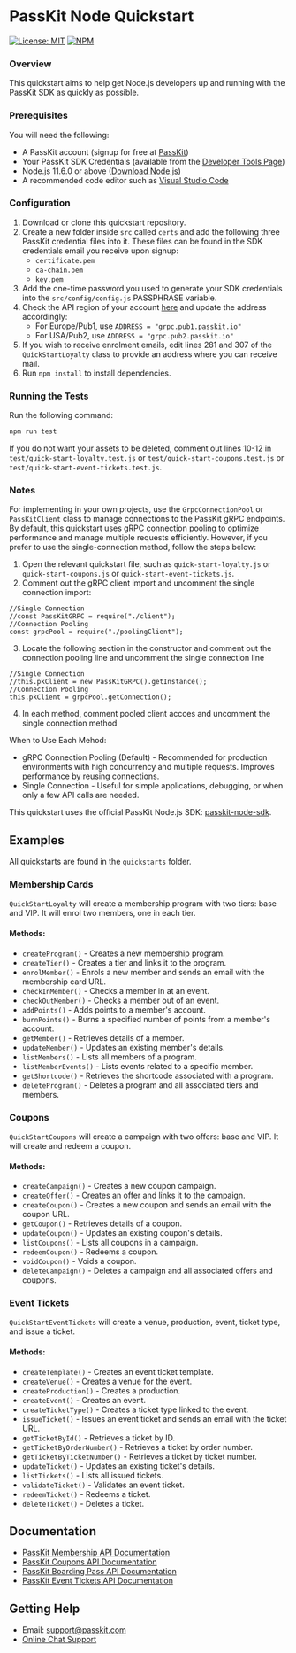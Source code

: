 # PassKit Node Quickstart

[![License: MIT](https://img.shields.io/badge/License-MIT-yellow.svg)](https://opensource.org/licenses/MIT)
[![NPM](https://img.shields.io/npm/v/passkit-node-sdk)](https://www.npmjs.com/package/passkit-node-sdk)

### Overview

This quickstart aims to help get Node.js developers up and running with the PassKit SDK as quickly as possible.

### Prerequisites

You will need the following:

- A PassKit account (signup for free at [PassKit](https://app.passkit.com))
- Your PassKit SDK Credentials (available from the [Developer Tools Page](https://app.passkit.com/app/account/developer-tools))
- Node.js 11.6.0 or above ([Download Node.js](https://nodejs.org/en/))
- A recommended code editor such as [Visual Studio Code](https://code.visualstudio.com/)

### Configuration

1. Download or clone this quickstart repository.
2. Create a new folder inside `src` called `certs` and add the following three PassKit credential files into it. These files can be found in the SDK credentials email you receive upon signup:
   - `certificate.pem`
   - `ca-chain.pem`
   - `key.pem`
3. Add the one-time password you used to generate your SDK credentials into the `src/config/config.js` PASSPHRASE variable.
4. Check the API region of your account [here](https://app.passkit.com/app/account/developer-tools) and update the address accordingly:
   - For Europe/Pub1, use `ADDRESS = "grpc.pub1.passkit.io"`
   - For USA/Pub2, use `ADDRESS = "grpc.pub2.passkit.io"`
5. If you wish to receive enrolment emails, edit lines 281 and 307 of the `QuickStartLoyalty` class to provide an address where you can receive mail.
6. Run `npm install` to install dependencies.

### Running the Tests

Run the following command:
```sh
npm run test
```

If you do not want your assets to be deleted, comment out lines 10-12 in `test/quick-start-loyalty.test.js` or `test/quick-start-coupons.test.js` or `test/quick-start-event-tickets.test.js`.

### Notes

For implementing in your own projects, use the `GrpcConnectionPool` or `PassKitClient` class to manage connections to the PassKit gRPC endpoints.
By default, this quickstart uses gRPC connection pooling to optimize performance and manage multiple requests efficiently. However, if you prefer to use the single-connection method, follow the steps below:

1. Open the relevant quickstart file, such as `quick-start-loyalty.js` or `quick-start-coupons.js` or `quick-start-event-tickets.js`.
2. Comment out the gRPC client import and uncomment the single connection import:
```
//Single Connection
//const PassKitGRPC = require("./client");
//Connection Pooling
const grpcPool = require("./poolingClient");
```
3. Locate the following section in the constructor and comment out the connection pooling line and uncomment the single connection line
```
//Single Connection
//this.pkClient = new PassKitGRPC().getInstance();
//Connection Pooling
this.pkClient = grpcPool.getConnection();
```
4. In each method, comment pooled client accces and uncomment the single connection method


When to Use Each Mehod:
- gRPC Connection Pooling (Default) -	Recommended for production environments with high concurrency and multiple requests. Improves performance by reusing connections.
- Single Connection	- Useful for simple applications, debugging, or when only a few API calls are needed.

This quickstart uses the official PassKit Node.js SDK: [passkit-node-sdk](https://www.npmjs.com/package/passkit-node-sdk).

## Examples

All quickstarts are found in the `quickstarts` folder.

### Membership Cards
`QuickStartLoyalty` will create a membership program with two tiers: base and VIP. It will enrol two members, one in each tier.

#### Methods:
- `createProgram()` - Creates a new membership program.
- `createTier()` - Creates a tier and links it to the program.
- `enrolMember()` - Enrols a new member and sends an email with the membership card URL.
- `checkInMember()` - Checks a member in at an event.
- `checkOutMember()` - Checks a member out of an event.
- `addPoints()` - Adds points to a member's account.
- `burnPoints()` - Burns a specified number of points from a member's account.
- `getMember()` - Retrieves details of a member.
- `updateMember()` - Updates an existing member's details.
- `listMembers()` - Lists all members of a program.
- `listMemberEvents()` - Lists events related to a specific member.
- `getShortcode()` - Retrieves the shortcode associated with a program.
- `deleteProgram()` - Deletes a program and all associated tiers and members.

### Coupons
`QuickStartCoupons` will create a campaign with two offers: base and VIP. It will create and redeem a coupon.

#### Methods:
- `createCampaign()` - Creates a new coupon campaign.
- `createOffer()` - Creates an offer and links it to the campaign.
- `createCoupon()` - Creates a new coupon and sends an email with the coupon URL.
- `getCoupon()` - Retrieves details of a coupon.
- `updateCoupon()` - Updates an existing coupon's details.
- `listCoupons()` - Lists all coupons in a campaign.
- `redeemCoupon()` - Redeems a coupon.
- `voidCoupon()` - Voids a coupon.
- `deleteCampaign()` - Deletes a campaign and all associated offers and coupons.

### Event Tickets
`QuickStartEventTickets` will create a venue, production, event, ticket type, and issue a ticket.

#### Methods:
- `createTemplate()` - Creates an event ticket template.
- `createVenue()` - Creates a venue for the event.
- `createProduction()` - Creates a production.
- `createEvent()` - Creates an event.
- `createTicketType()` - Creates a ticket type linked to the event.
- `issueTicket()` - Issues an event ticket and sends an email with the ticket URL.
- `getTicketById()` - Retrieves a ticket by ID.
- `getTicketByOrderNumber()` - Retrieves a ticket by order number.
- `getTicketByTicketNumber()` - Retrieves a ticket by ticket number.
- `updateTicket()` - Updates an existing ticket's details.
- `listTickets()` - Lists all issued tickets.
- `validateTicket()` - Validates an event ticket.
- `redeemTicket()` - Redeems a ticket.
- `deleteTicket()` - Deletes a ticket.

## Documentation
- [PassKit Membership API Documentation](https://docs.passkit.io/protocols/member)
- [PassKit Coupons API Documentation](https://docs.passkit.io/protocols/coupon)
- [PassKit Boarding Pass API Documentation](https://docs.passkit.io/protocols/boarding)
- [PassKit Event Tickets API Documentation](https://docs.passkit.io/protocols/event-tickets)

## Getting Help
- Email: [support@passkit.com](mailto:support@passkit.com)
- [Online Chat Support](https://passkit.com/)

